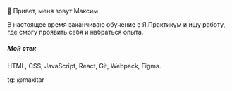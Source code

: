 👋 Привет, меня зовут Максим

В настоящее время заканчиваю обучение в Я.Практикум и ищу работу, где смогу проявить себя и набраться опыта.

##### Мой стек
HTML, CSS, JavaScript, React, Git, Webpack, Figma.

tg: @maxitar
